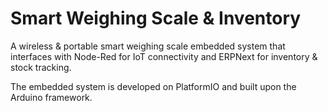 # Smart Weighing Scale &amp; Inventory
A wireless & portable smart weighing scale embedded system that interfaces with Node-Red for IoT connectivity and ERPNext for inventory & stock tracking.

The embedded system is developed on PlatformIO and built upon the Arduino framework.
